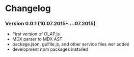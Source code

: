 # Changelog


### Version 0.0.1 (10.07.2015-....07.2015)

* First version of OLAP.js
* MDX parser to MDX AST
* package.json, gulfile.js, and other service files wer added
* development npm packages installed
